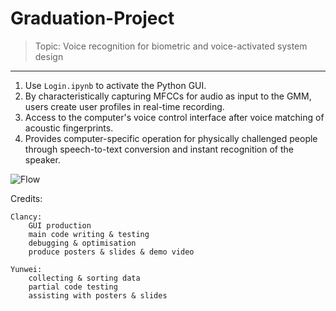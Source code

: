 # Graduation-Project
> Topic: Voice recognition for biometric and voice-activated system design

---

1. Use `Login.ipynb` to activate the Python GUI.
2. By characteristically capturing MFCCs for audio as input to the GMM, users create user profiles in real-time recording.
3. Access to the computer's voice control interface after voice matching of acoustic fingerprints.
4. Provides computer-specific operation for physically challenged people through speech-to-text conversion and instant recognition of the speaker.

![Flow](https://user-images.githubusercontent.com/56038738/226797803-65372cf7-f749-41cc-87fd-e48a7d8df247.jpg)

Credits:

	Clancy:
		GUI production  
		main code writing & testing  
		debugging & optimisation  
		produce posters & slides & demo video

	Yunwei:
		collecting & sorting data  
		partial code testing  
		assisting with posters & slides
